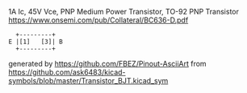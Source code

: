 1A Ic, 45V Vce, PNP Medium Power Transistor, TO-92
PNP Transistor
https://www.onsemi.com/pub/Collateral/BC636-D.pdf


	  +---------+
	E |[1]   [3]| B
	  +---------+


generated by https://github.com/FBEZ/Pinout-AsciiArt from https://github.com/ask6483/kicad-symbols/blob/master/Transistor_BJT.kicad_sym